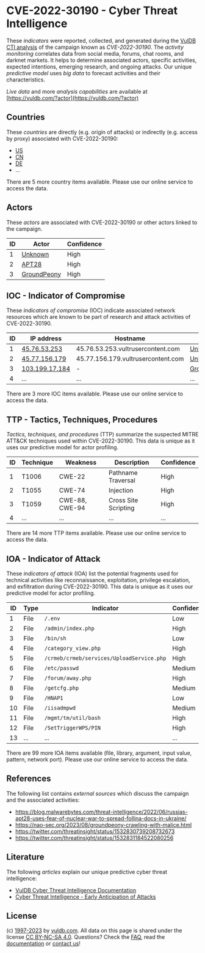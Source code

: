 # CVE-2022-30190 - Cyber Threat Intelligence

These _indicators_ were reported, collected, and generated during the [VulDB CTI analysis](https://vuldb.com/?kb.cti) of the campaign known as _CVE-2022-30190_. The _activity monitoring_ correlates data from social media, forums, chat rooms, and darknet markets. It helps to determine associated actors, specific activities, expected intentions, emerging research, and ongoing attacks. Our unique _predictive model_ uses _big data_ to forecast activities and their characteristics.

_Live data_ and more _analysis capabilities_ are available at [https://vuldb.com/?actor](https://vuldb.com/?actor)

## Countries

These _countries_ are directly (e.g. origin of attacks) or indirectly (e.g. access by proxy) associated with CVE-2022-30190:

* [US](https://vuldb.com/?country.us)
* [CN](https://vuldb.com/?country.cn)
* [DE](https://vuldb.com/?country.de)
* ...

There are 5 more country items available. Please use our online service to access the data.

## Actors

These _actors_ are associated with CVE-2022-30190 or other actors linked to the campaign.

ID | Actor | Confidence
-- | ----- | ----------
1 | [Unknown](https://vuldb.com/?actor.unknown) | High
2 | [APT28](https://vuldb.com/?actor.apt28) | High
3 | [GroundPeony](https://vuldb.com/?actor.groundpeony) | High

## IOC - Indicator of Compromise

These _indicators of compromise_ (IOC) indicate associated network resources which are known to be part of research and attack activities of CVE-2022-30190.

ID | IP address | Hostname | Actor | Confidence
-- | ---------- | -------- | ----- | ----------
1 | [45.76.53.253](https://vuldb.com/?ip.45.76.53.253) | 45.76.53.253.vultrusercontent.com | [Unknown](https://vuldb.com/?actor.unknown) | High
2 | [45.77.156.179](https://vuldb.com/?ip.45.77.156.179) | 45.77.156.179.vultrusercontent.com | [Unknown](https://vuldb.com/?actor.unknown) | High
3 | [103.199.17.184](https://vuldb.com/?ip.103.199.17.184) | - | [GroundPeony](https://vuldb.com/?actor.groundpeony) | High
4 | ... | ... | ... | ...

There are 3 more IOC items available. Please use our online service to access the data.

## TTP - Tactics, Techniques, Procedures

_Tactics, techniques, and procedures_ (TTP) summarize the suspected MITRE ATT&CK techniques used within CVE-2022-30190. This data is unique as it uses our predictive model for actor profiling.

ID | Technique | Weakness | Description | Confidence
-- | --------- | -------- | ----------- | ----------
1 | T1006 | CWE-22 | Pathname Traversal | High
2 | T1055 | CWE-74 | Injection | High
3 | T1059 | CWE-88, CWE-94 | Cross Site Scripting | High
4 | ... | ... | ... | ...

There are 14 more TTP items available. Please use our online service to access the data.

## IOA - Indicator of Attack

These _indicators of attack_ (IOA) list the potential fragments used for technical activities like reconnaissance, exploitation, privilege escalation, and exfiltration during CVE-2022-30190. This data is unique as it uses our predictive model for actor profiling.

ID | Type | Indicator | Confidence
-- | ---- | --------- | ----------
1 | File | `/.env` | Low
2 | File | `/admin/index.php` | High
3 | File | `/bin/sh` | Low
4 | File | `/category_view.php` | High
5 | File | `/crmeb/crmeb/services/UploadService.php` | High
6 | File | `/etc/passwd` | Medium
7 | File | `/forum/away.php` | High
8 | File | `/getcfg.php` | Medium
9 | File | `/HNAP1` | Low
10 | File | `/iisadmpwd` | Medium
11 | File | `/mgmt/tm/util/bash` | High
12 | File | `/SetTriggerWPS/PIN` | High
13 | ... | ... | ...

There are 99 more IOA items available (file, library, argument, input value, pattern, network port). Please use our online service to access the data.

## References

The following list contains _external sources_ which discuss the campaign and the associated activities:

* https://blog.malwarebytes.com/threat-intelligence/2022/06/russias-apt28-uses-fear-of-nuclear-war-to-spread-follina-docs-in-ukraine/
* https://nao-sec.org/2023/08/groundpeony-crawling-with-malice.html
* https://twitter.com/threatinsight/status/1532830739208732673
* https://twitter.com/threatinsight/status/1532831184522080256

## Literature

The following _articles_ explain our unique predictive cyber threat intelligence:

* [VulDB Cyber Threat Intelligence Documentation](https://vuldb.com/?kb.cti)
* [Cyber Threat Intelligence - Early Anticipation of Attacks](https://www.scip.ch/en/?labs.20201022)

## License

(c) [1997-2023](https://vuldb.com/?kb.changelog) by [vuldb.com](https://vuldb.com/?kb.about). All data on this page is shared under the license [CC BY-NC-SA 4.0](https://creativecommons.org/licenses/by-nc-sa/4.0/). Questions? Check the [FAQ](https://vuldb.com/?kb.faq), read the [documentation](https://vuldb.com/?kb) or [contact us](https://vuldb.com/?contact)!
